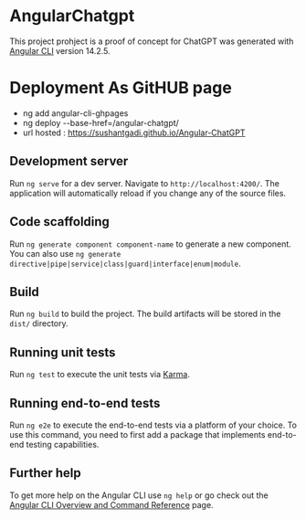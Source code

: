 # AngularChatgpt

This project prohject is a proof of concept for ChatGPT was generated with [Angular CLI](https://github.com/angular/angular-cli) version 14.2.5.

# Deployment As GitHUB page

* ng add angular-cli-ghpages
* ng deploy --base-href=/angular-chatgpt/
* url hosted : https://sushantgadi.github.io/Angular-ChatGPT


## Development server

Run `ng serve` for a dev server. Navigate to `http://localhost:4200/`. The application will automatically reload if you change any of the source files.

## Code scaffolding

Run `ng generate component component-name` to generate a new component. You can also use `ng generate directive|pipe|service|class|guard|interface|enum|module`.

## Build

Run `ng build` to build the project. The build artifacts will be stored in the `dist/` directory.

## Running unit tests

Run `ng test` to execute the unit tests via [Karma](https://karma-runner.github.io).

## Running end-to-end tests

Run `ng e2e` to execute the end-to-end tests via a platform of your choice. To use this command, you need to first add a package that implements end-to-end testing capabilities.

## Further help

To get more help on the Angular CLI use `ng help` or go check out the [Angular CLI Overview and Command Reference](https://angular.io/cli) page.
